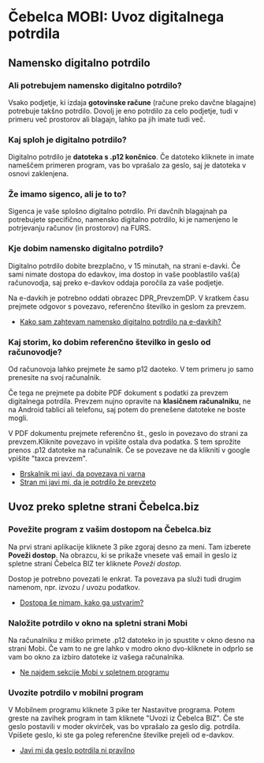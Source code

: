 # Čebelca MOBI: Uvoz digitalnega potrdila

## Namensko digitalno potrdilo

### Ali potrebujem namensko digitalno potrdilo?

Vsako podjetje, ki izdaja **gotovinske račune** (račune preko davčne blagajne) potrebuje takšno potrdilo. Dovolj je eno potrdilo 
za celo podjetje, tudi v primeru več prostorov ali blagajn, lahko pa jih imate tudi več.

### Kaj sploh je digitalno potrdilo?

Digitalno potrdilo je **datoteka s .p12 končnico**. Če datoteko kliknete in imate nameščem primeren program, vas bo vprašalo za geslo, saj je datoteka v osnovi zaklenjena.

### Že imamo sigenco, ali je to to?

Sigenca je vaše splošno digitalno potrdilo. Pri davčnih blagajnah pa potrebujete specifično, namensko digitalno potrdilo, ki je namenjeno le potrjevanju računov (in prostorov) na FURS.

### Kje dobim namensko digitalno potrdilo?

Digitalno potrdilo dobite brezplačno, v 15 minutah, na strani e-davki. Če sami nimate dostopa do edavkov, ima dostop in vaše pooblastilo 
vaš(a) računovodja, saj preko e-davkov oddaja poročila za vaše podjetje.

Na e-davkih je potrebno oddati obrazec DPR_PrevzemDP. V kratkem času prejmete odgovor s povezavo, referenčno številko in geslom za prevzem.

* [Kako sam zahtevam namensko digitalno potrdilo na e-davkih?](./faq.md#Kako_sam_zahtevam_namensko_digitalno_potrdilo_na_e-davkih)

### Kaj storim, ko dobim referenčno številko in geslo od računovodje?

Od računovoja lahko prejmete že samo p12 daoteko. V tem primeru jo samo prenesite na svoj računalnik.

Če tega ne prejmete pa dobite PDF dokument s podatki za prevzem digitalnega potrdila. Prevzem nujno opravite na **klasičnem računalniku**, ne 
na Android tablici ali telefonu, saj potem do prenešene datoteke ne boste mogli.

V PDF dokumentu prejmete referenčno št., geslo in povezavo do strani za prevzem.Kliknite povezavo in vpišite ostala
dva podatka. S tem sprožite prenos .p12 datoteke na računalnik. Če se povezave ne da klikniti v google vpišite "taxca prevzem".

* [Brskalnik mi javi, da povezava ni varna](./faq.md#)
* [Stran mi javi mi, da je potrdilo že prevzeto](./faq.md#)

## Uvoz preko spletne strani Čebelca.biz

### Povežite program z vašim dostopom na Čebelca.biz

Na prvi strani aplikacije kliknete 3 pike zgoraj desno za meni. Tam izberete **Poveži dostop**. Na obrazcu, ki se prikaže vnesete vaš email
in geslo iz spletne strani Čebelca BIZ ter kliknete *Poveži dostop*.

Dostop je potrebno povezati le enkrat. Ta povezava pa služi tudi drugim namenom, npr. izvozu / uvozu podatkov.

* [Dostopa še nimam, kako ga ustvarim?](./faq.md#Dostopa_še_nimam,_kako_ga_ustvarim)

### Naložite potrdilo v okno na spletni strani Mobi

Na računalniku z miško primete .p12 datoteko in jo spustite v okno desno na strani Mobi. Če vam to ne gre lahko v modro okno dvo-kliknete in odprlo se
vam bo okno za izbiro datoteke iz vašega računalnika.

* [Ne najdem sekcije Mobi v spletnem programu](./faq.md#Ne_najdem_sekcije_Mobi_v_spletnem_programu)

### Uvozite potrdilo v mobilni program

V Mobilnem programu kliknete 3 pike ter Nastavitve programa. Potem greste na zavihek program in tam kliknete "Uvozi iz Čebelca BIZ". Če ste geslo
postavili v moder okvirček, vas bo vprašalo za geslo dig. potrdila. Vpišete geslo, ki ste ga poleg referenčne številke prejeli od e-davkov.

* [Javi mi da geslo potrdila ni pravilno](./faq.md#Javi_mi_da_geslo_potrdila_ni_pravilno)

